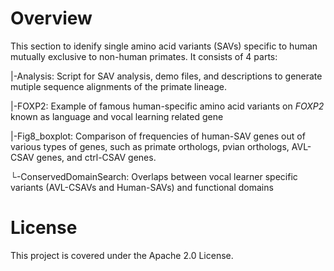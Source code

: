 # Overview
This section to idenify single amino acid variants (SAVs) specific to human mutually exclusive to non-human primates. It consists of 4 parts:

  |-Analysis: Script for SAV analysis, demo files, and descriptions to generate mutiple sequence alignments of the primate lineage.
  
  |-FOXP2: Example of famous human-specific amino acid variants on *FOXP2* known as language and vocal learning related gene
  
  |-Fig8_boxplot: Comparison of frequencies of human-SAV genes out of various types of genes, such as primate orthologs, pvian orthologs, AVL-CSAV genes, and ctrl-CSAV genes.
  
  └-ConservedDomainSearch: Overlaps between vocal learner specific variants (AVL-CSAVs and Human-SAVs) and functional domains


# License
This project is covered under the Apache 2.0 License.

